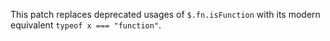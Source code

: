This patch replaces deprecated usages of `$.fn.isFunction` with its
modern equivalent `typeof x === "function"`.